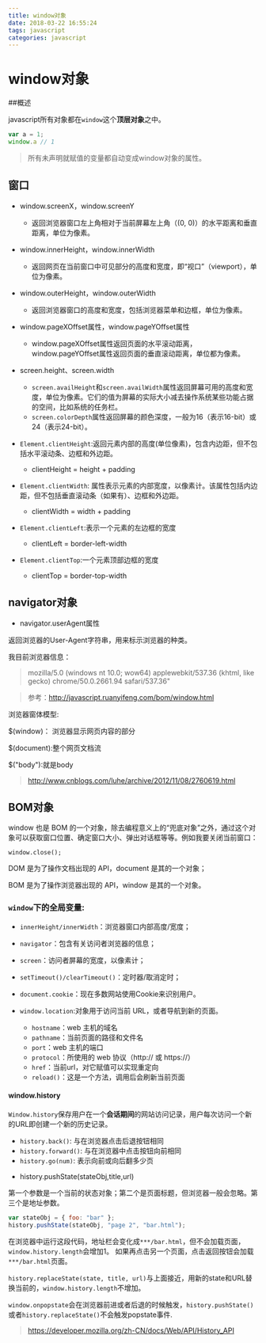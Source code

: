 ```yaml
---
title: window对象 
date: 2018-03-22 16:55:24
tags: javascript
categories: javascript 
---
```


# window对象

##概述

javascript所有对象都在`window`这个**顶层对象**之中。

```js
var a = 1;
window.a // 1
```

>所有未声明就赋值的变量都自动变成window对象的属性。
<!-------more------>
## 窗口

 - window.screenX，window.screenY
	 - 返回浏览器窗口左上角相对于当前屏幕左上角（(0, 0)）的水平距离和垂直距离，单位为像素。

 - window.innerHeight，window.innerWidth
	 - 返回网页在当前窗口中可见部分的高度和宽度，即“视口”（viewport），单位为像素。

 - window.outerHeight，window.outerWidth
	 - 返回浏览器窗口的高度和宽度，包括浏览器菜单和边框，单位为像素。

 - window.pageXOffset属性，window.pageYOffset属性
	 - window.pageXOffset属性返回页面的水平滚动距离，window.pageYOffset属性返回页面的垂直滚动距离，单位都为像素。

 - screen.height、screen.width
	 - `screen.availHeight`和`screen.availWidth`属性返回屏幕可用的高度和宽度，单位为像素。它们的值为屏幕的实际大小减去操作系统某些功能占据的空间，比如系统的任务栏。
	  - `screen.colorDepth`属性返回屏幕的颜色深度，一般为16（表示16-bit）或24（表示24-bit）。

 - `Element.clientHeight`:返回元素内部的高度(单位像素)，包含内边距，但不包括水平滚动条、边框和外边距。
	 - clientHeight = height + padding

 - `Element.clientWidth`: 属性表示元素的内部宽度，以像素计。该属性包括内边距，但不包括垂直滚动条（如果有）、边框和外边距。
	 - clientWidth = width + padding

 - `Element.clientLeft`:表示一个元素的左边框的宽度
	 - clientLeft = border-left-width

 - `Element.clientTop`:一个元素顶部边框的宽度
	 - clientTop = border-top-width

## navigator对象

 - navigator.userAgent属性

返回浏览器的User-Agent字符串，用来标示浏览器的种类。

我目前浏览器信息：

>mozilla/5.0 (windows nt 10.0; wow64) applewebkit/537.36 (khtml, like gecko) chrome/50.0.2661.94 safari/537.36"

>参考：http://javascript.ruanyifeng.com/bom/window.html

浏览器窗体模型:

$(window)：  浏览器显示网页内容的部分

$(document):整个网页文档流

$("body"):就是body

>http://www.cnblogs.com/luhe/archive/2012/11/08/2760619.html


## BOM对象

window 也是 BOM 的一个对象，除去编程意义上的“兜底对象”之外，通过这个对象可以获取窗口位置、确定窗口大小、弹出对话框等等。例如我要关闭当前窗口：

    window.close();

DOM 是为了操作文档出现的 API，document 是其的一个对象；

BOM 是为了操作浏览器出现的 API，window 是其的一个对象。


### `window`下的全局变量:

 - `innerHeight/innerWidth`：浏览器窗口内部高度/宽度；

 - `navigator`：包含有关访问者浏览器的信息；

 - `screen`：访问者屏幕的宽度，以像素计；

 - `setTimeout()/clearTimeout()`：定时器/取消定时；

 - `document.cookie`：现在多数网站使用Cookie来识别用户。

 - `window.location`:对象用于访问当前 URL，或者导航到新的页面。
     + `hostname`：web 主机的域名
     + `pathname`：当前页面的路径和文件名
     + `port`：web 主机的端口
     + `protocol`：所使用的 web 协议（http:// 或 https://）
     + `href`：当前url，对它赋值可以实现重定向
     + `reload()`：这是一个方法，调用后会刷新当前页面


#### window.history

`Window.history`保存用户在一个**会话期间**的网站访问记录，用户每次访问一个新的URL即创建一个新的历史记录。

 + `history.back()`: 与在浏览器点击后退按钮相同
 + `history.forward()`: 与在浏览器中点击按钮向前相同
 + `history.go(num)`: 表示向前或向后翻多少页


 - history.pushState(stateObj,title,url)

第一个参数是一个当前的状态对象；第二个是页面标题，但浏览器一般会忽略。第三个是地址参数。

```js
var stateObj = { foo: "bar" };
history.pushState(stateObj, "page 2", "bar.html");
```

在浏览器中运行这段代码，地址栏会变化成`***/bar.html`，但不会加载页面，`window.history.length`会增加1。
如果再点击另一个页面，点击返回按钮会加载`***/bar.html`页面。

`history.replaceState(state, title, url)`与上面接近，用新的state和URL替换当前的，`window.history.length`不增加。

`window.onpopstate`会在浏览器前进或者后退的时候触发，`history.pushState()`或者`history.replaceState()`不会触发popstate事件.

>https://developer.mozilla.org/zh-CN/docs/Web/API/History_API
